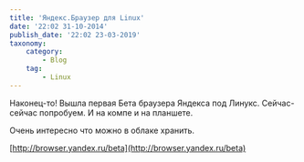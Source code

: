 ```yaml
---
title: 'Яндекс.Браузер для Linux'
date: '22:02 31-10-2014'
publish_date: '22:02 23-03-2019'
taxonomy:
    category:
        - Blog
    tag:
        - Linux
---
```


Наконец-то! Вышла первая Бета браузера Яндекса под Линукс.
Cейчас-cейчас попробуем. И на компе и на планшете.

Очень интересно что можно в облаке хранить.

[http://browser.yandex.ru/beta](http://browser.yandex.ru/beta)